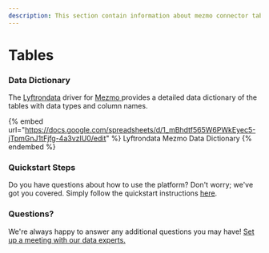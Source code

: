 ```yaml
---
description: This section contain information about mezmo connector tables information
---
```


# Tables

### Data Dictionary

The [Lyftrondata](https://www.lyftrondata.com/) driver for [Mezmo](https://www.lyftrondata.com/integration/commerce-analytics/mezmo//)[ ](https://www.lyftrondata.com/integration/mezmo/)provides a detailed data dictionary of the tables with data types and column names.

{% embed url="https://docs.google.com/spreadsheets/d/1_mBhdtf565W6PWkEyec5-jTpmGnJ1tFjfg-4a3vzIU0/edit" %}
Lyftrondata Mezmo Data Dictionary
{% endembed %}

### Quickstart Steps

Do you have questions about how to use the platform? Don't worry; we've got you covered. Simply follow the quickstart instructions [here](../README.md).

### Questions? <a href="#questions" id="questions"></a>

We're always happy to answer any additional questions you may have! [Set up a meeting with our data experts.](https://www.lyftrondata.com/book-a-meeting/)

